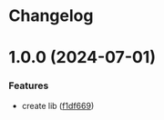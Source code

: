 # Changelog

# 1.0.0 (2024-07-01)


### Features

* create lib ([f1df669](https://github.com/EliseuSantos/nestjs-growthbook/commit/f1df66987f386b98787bce4d4592d2600e607444))
